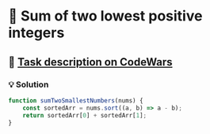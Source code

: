 # 📝 Sum of two lowest positive integers

## 🔗 [Task description on CodeWars](https://www.codewars.com/kata/558fc85d8fd1938afb000014)

### 💡 Solution

```javascript
function sumTwoSmallestNumbers(nums) {
    const sortedArr = nums.sort((a, b) => a - b);
    return sortedArr[0] + sortedArr[1];
}
```
